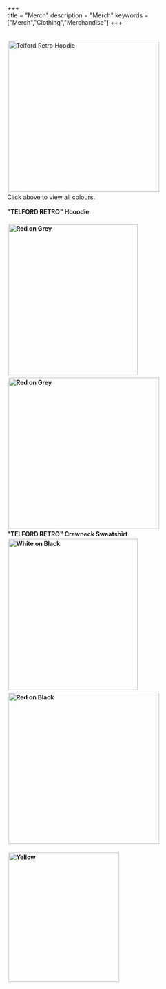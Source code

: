 +++   
title = "Merch"
description = "Merch"
keywords = ["Merch","Clothing","Merchandise"]
+++

<br>
<a href="https://benjamintelford.com/trh"><img src= "https://benjamintelford.com/img/merch/TELFORD RETRO -  HOODIE/TRHwebsiteSQUARE.png" style="width:350px; height:350px; padding:3px"  title="Telford Retro Hoodie" alt="Telford Retro Hoodie"></a>
<br>
Click above to view all colours.
<br>
<br>
<b> "TELFORD RETRO" Hooodie <b>
<br>

<br>
<a href="https://benjamintelford.com/tr_hoodie/"><img src= "https://benjamintelford.com/img//merch/HOODIE RED ON GREY.jpg" style="width:300px; height:350px; padding:3px"  title="Red on Grey" alt="Red on Grey"></a>
<a href="https://benjamintelford.com/img//merch/SWEATER GRID.jpg"><img src= "https://benjamintelford.com/img//merch/SWEATER GRID.jpg" style="width:350px; height:350px; padding:3px"  title="Red on Grey" alt="Red on Grey"></a>

<br>
<b> "TELFORD RETRO" Crewneck Sweatshirt <b>

<br>
<a href="https://benjamintelford.com/img//merch/SWEATER WHITE ON BLACK.jpg"><img src= "https://benjamintelford.com/img//merch/SWEATER WHITE ON BLACK.jpg" style="width:300px; height:350px; padding:3px"  title="White on Black" alt="White on Black"></a>
<a href="https://benjamintelford.com/img//merch/SWEATER GRID.jpg"><img src= "https://benjamintelford.com/img//merch/SWEATER GRID.jpg" style="width:350px; height:350px; padding:3px"  title="Red on Black" alt="Red on Black"></a>



<a href="https://benjamintelford.com/img//merch/HERE.jpg"><img src= "https://benjamintelford.com/img//merch/HERE.jpg" style="width:257px; height:300px; padding:3px"  title="Yellow" alt="Yellow"></a>
